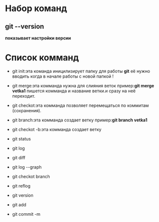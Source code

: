# Набор команд
## git --version
**показывает настройки версии**


 # Список комманд


* git init:эта команда иницилизирует папку для работы **git** её нужно вводить когда в начале работы с новой папкой !

 * git merge:эта комманда нужна для слияния веток пример:**git merge vetka1** пишется комманда и название ветки.и сразу на неё переходит.

 * git checkot:эта комманда позволяет перемещаться по коммитам (сохранения).
 
 * git branch:эта комманда создает ветку пример:**git branch vetka1** 

* git checkot -b:эта комманда создает ветку 
 

 * git status
 
 * git log
 
 * git diff
 
 * git log --graph 
 
 * git checkot branch
 
 * git reflog 
 
 * git version

 * git add
 
 * git commit -m
 

